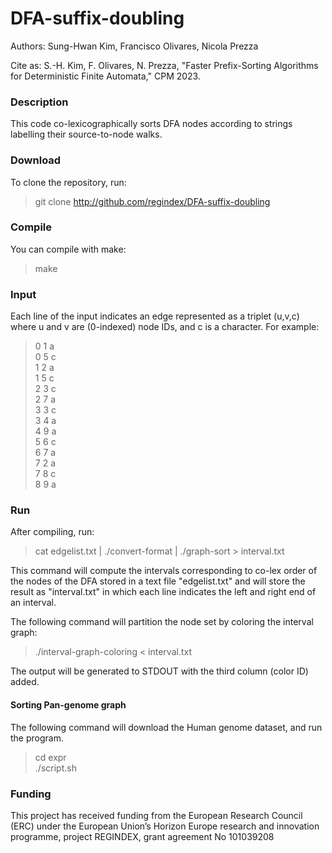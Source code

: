 # DFA-suffix-doubling

Authors: Sung-Hwan Kim, Francisco Olivares, Nicola Prezza

Cite as: S.-H. Kim, F. Olivares, N. Prezza, "Faster Prefix-Sorting Algorithms for Deterministic Finite Automata," CPM 2023.

### Description

This code co-lexicographically sorts DFA nodes according to strings labelling their source-to-node walks.

### Download

To clone the repository, run:

> git clone http://github.com/regindex/DFA-suffix-doubling

### Compile

You can compile with make:

> make

### Input

Each line of the input indicates an edge represented as a triplet (u,v,c) where u and v are (0-indexed) node IDs, and c is a character.
For example:

>0 1 a\
0 5 c\
1 2 a\
1 5 c\
2 3 c\
2 7 a\
3 3 c\
3 4 a\
4 9 a\
5 6 c\
6 7 a\
7 2 a\
7 8 c\
8 9 a

### Run

After compiling, run:

> cat edgelist.txt | ./convert-format | ./graph-sort > interval.txt

This command will compute the intervals corresponding to co-lex order of the nodes of the DFA stored in a text file "edgelist.txt" and will store the result as "interval.txt" in which each line indicates the left and right end of an interval.

The following command will partition the node set by coloring the interval graph: 

> ./interval-graph-coloring < interval.txt

The output will be generated to STDOUT with the third column (color ID) added.

#### Sorting Pan-genome graph

The following command will download the Human genome dataset, and run the program.

> cd expr\
> ./script.sh


### Funding

This project has received funding from the European Research Council (ERC) under the European Union’s Horizon Europe research and innovation programme, project REGINDEX, grant agreement No 101039208
